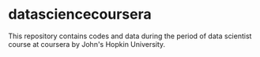 # datasciencecoursera
This repository contains codes and data during the period of data scientist course at coursera by John's Hopkin University.
